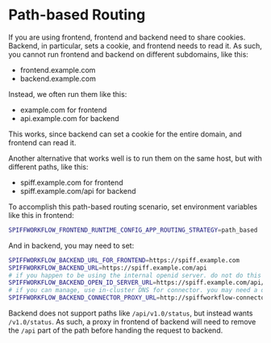 # Path-based Routing

If you are using frontend, frontend and backend need to share cookies.
Backend, in particular, sets a cookie, and frontend needs to read it.
As such, you cannot run frontend and backend on different subdomains, like this:

* frontend.example.com
* backend.example.com

Instead, we often run them like this:

* example.com for frontend
* api.example.com for backend

This works, since backend can set a cookie for the entire domain, and frontend can read it.

Another alternative that works well is to run them on the same host, but with different paths, like this:

 * spiff.example.com for frontend
 * spiff.example.com/api for backend

To accomplish this path-based routing scenario, set environment variables like this in frontend:

```sh
SPIFFWORKFLOW_FRONTEND_RUNTIME_CONFIG_APP_ROUTING_STRATEGY=path_based
```

And in backend, you may need to set:

```sh
SPIFFWORKFLOW_BACKEND_URL_FOR_FRONTEND=https://spiff.example.com
SPIFFWORKFLOW_BACKEND_URL=https://spiff.example.com/api
# if you happen to be using the internal openid server. do not do this in production.
SPIFFWORKFLOW_BACKEND_OPEN_ID_SERVER_URL=https://spiff.example.com/api/openid
# if you can manage, use in-cluster DNS for connector. you may need a different host or port.
SPIFFWORKFLOW_BACKEND_CONNECTOR_PROXY_URL=http://spiffworkflow-connector:8004
```

Backend does not support paths like `/api/v1.0/status`, but instead wants `/v1.0/status`.
As such, a proxy in frontend of backend will need to remove the `/api` part of the path before handing the request to backend.
